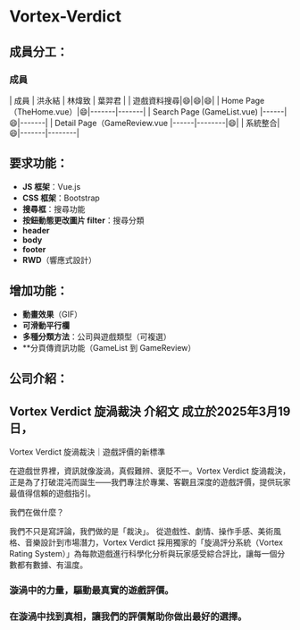 # Vortex-Verdict

## 成員分工：
### 成員
| 成員 | 洪永結 | 林煒致 | 葉羿君 |
| 遊戲資料搜尋|:smile:|:smile:|:smile:|
| Home Page（TheHome.vue）|:smile:|-------|-------|
| Search Page  (GameList.vue) |------|:smile:|-------|
| Detail Page（GameReview.vue |------|--------|:smile:|
| 系統整合|:smile:|-------|--------|

## 要求功能：

- **JS 框架**：Vue.js
- **CSS 框架**：Bootstrap
- **搜尋框**：搜尋功能
- **按鈕動態更改圖片 filter**：搜尋分類
- **header**
- **body**
- **footer**
- **RWD**（響應式設計）

## 增加功能：

- **動畫效果**（GIF）
- **可滑動平行欄**
- **多種分類方法**：公司與遊戲類型（可複選）
- **分頁傳資訊功能（GameList 到 GameReview）

## 公司介紹：
Vortex Verdict 旋渦裁決 介紹文
成立於2025年3月19日，
---
Vortex Verdict 旋渦裁決｜遊戲評價的新標準

在遊戲世界裡，資訊就像漩渦，真假難辨、褒貶不一。Vortex Verdict 旋渦裁決，正是為了打破混沌而誕生——我們專注於專業、客觀且深度的遊戲評價，提供玩家最值得信賴的遊戲指引。

我們在做什麼？

我們不只是寫評論，我們做的是「裁決」。
從遊戲性、劇情、操作手感、美術風格、音樂設計到市場潛力，Vortex Verdict 採用獨家的「旋渦評分系統（Vortex Rating System）」為每款遊戲進行科學化分析與玩家感受綜合評比，讓每一個分數都有數據、有溫度。
### 漩渦中的力量，驅動最真實的遊戲評價。
### 在漩渦中找到真相，讓我們的評價幫助你做出最好的選擇。

